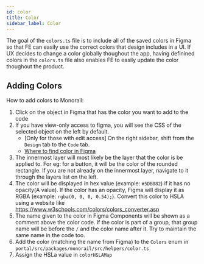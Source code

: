 ```yaml
---
id: color
title: Color
sidebar_label: Color
---
```


The goal of the `colors.ts` file is to include all of the saved colors in Figma so that FE can easily use the correct colors that design includes in a UI. If UX decides to change a color globally thoughout the app, having definined colors in the `colors.ts` file also enables FE to easily update the color thoughout the product.

## Adding Colors

How to add colors to Monorail:

1. Click on the object in Figma that has the color you want to add to the code
2. If you have view-only access to figma, you will see the CSS of the selected object on the left by default.
   - [Only for those with edit access] On the right sidebar, shift from the `Design` tab to the `Code` tab.
   - [Where to find color in Figma](https://imgur.com/wxtjVKz)
3. The innermost layer will most likely be the layer that the color is be applied to. For eg: for a button, it will be the color of the rounded rectangle. If you are not already on the innermost layer, navigate to it through the layers list on the left.
4. The color will be displayed in hex value (example: `#5DB082`) if it has no opacity(A value). If the color has an opacity, Figma will display it as RGBA (example: `rgba(0, 0, 0, 0.54);`). Convert this color to HSLA using a website like https://www.w3schools.com/colors/colors_converter.asp
5. The name given to the color in Figma Components will be shown as a comment above the color code. If the color is part of a group, that group name will be before the `/` and the color name after it. Try to maintain the same name in the code too.
6. Add the color (matching the name from Figma) to the `Colors` enum in `portal/src/packages/monorail/src/helpers/color.ts`
7. Assign the HSLa value in `colorHSLAMap`
